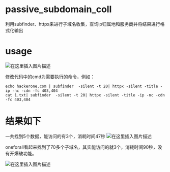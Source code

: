 # passive_subdomain_coll
利用subfinder、httpx来进行子域名收集，查询ip归属地和服务商并将结果进行格式化输出

# usage

![在这里插入图片描述](https://img-blog.csdnimg.cn/05a96681362140b3a5524e0cee9a84b1.png?x-oss-process=image/watermark,type_d3F5LXplbmhlaQ,shadow_50,text_Q1NETiBAU2hhbmZlbmdsYW43,size_20,color_FFFFFF,t_70,g_se,x_16)


修改代码中的cmd为需要执行的命令，例如：

```
echo hackerone.com | subfinder  -silent -t 20| httpx -silent -title -ip -nc -cdn -fc 403,404
cat 1.txt| subfinder  -silent -t 20| httpx -silent -title -ip -nc -cdn -fc 403,404
```

# 结果如下
一共找到5个数据，能访问的有3个，消耗时间47秒
![在这里插入图片描述](https://img-blog.csdnimg.cn/e6afaefdc9ac498ab543f0a57095ce57.png?x-oss-process=image/watermark,type_d3F5LXplbmhlaQ,shadow_50,text_Q1NETiBAU2hhbmZlbmdsYW43,size_20,color_FFFFFF,t_70,g_se,x_16)




oneforall看起来找到了70多个子域名，其实能访问的就3个，消耗时间90秒，没有开爆破功能。

![在这里插入图片描述](https://img-blog.csdnimg.cn/352a94f792e240dd922b8f6c791079c8.png?x-oss-process=image/watermark,type_d3F5LXplbmhlaQ,shadow_50,text_Q1NETiBAU2hhbmZlbmdsYW43,size_19,color_FFFFFF,t_70,g_se,x_16)
